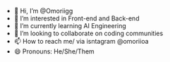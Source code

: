 - 👋 Hi, I’m @Omoriigg
- 👀 I’m interested in Front-end and Back-end
- 🌱 I’m currently learning AI Engineering
- 💞️ I’m looking to collaborate on coding communities
- 📫 How to reach me/ via isntagram @omoriioa
- 😄 Pronouns: He/She/Them
  

<!---
Omoriigg/Omoriigg is a ✨ special ✨ repository because its `README.md` (this file) appears on your GitHub profile.
You can click the Preview link to take a look at your changes.
--->
